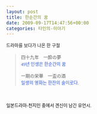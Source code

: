 ```yaml
---
layout: post
title: 한순간의 꿈
date: 2009-09-17T14:47:56+00:00
categories: 타인의-이야기
---
```

<p><span style="font-size: 9pt; font-family: 굴림;">드라마를 보다가 나온 한 구절<br />
</span></p>
<p><span style="font-size: 9pt; font-family: 굴림;"></span></p>
<blockquote><p><span style="font-size: 9pt; font-family: 굴림;">四十九年　一酔の夢　</span><br />
<span style="font-size: 9pt;"><font color="#3058d2"><span style="font-family: 굴림;">49년 인생은 한순간의 꿈</span></font></span></p>
<p><span style="font-size: 9pt; font-family: 굴림;">一期の栄華　一盃の酒</span><span style="font-size: 9pt;"><font color="#3058d2"><span style="font-family: 굴림;"><br />
일생의 영화는 한잔의 술이로다. </span></font></span></p>
</blockquote><p><span style="font-size: 9pt;"><font color="#3058d2"><span style="font-family: 굴림;"><br />
</span></font></span></p>
<p><span style="font-size: 9pt;"><font color="#3058d2"><span style="font-family: 굴림;"><span style="background-color: rgb(255, 255, 255); color: rgb(0, 0, 0);">일본드라마-천지인 중에서 겐신이 남긴 유언시.</span><span style="text-decoration: underline;"></span></span></font></span></p>
